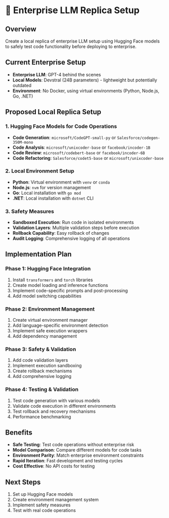 # 🏢 Enterprise LLM Replica Setup

## Overview
Create a local replica of enterprise LLM setup using Hugging Face models to safely test code functionality before deploying to enterprise.

## Current Enterprise Setup
- **Enterprise LLM**: GPT-4 behind the scenes
- **Local Models**: Devstral (24B parameters) - lightweight but potentially outdated
- **Environment**: No Docker, using virtual environments (Python, Node.js, Go, .NET)

## Proposed Local Replica Setup

### 1. **Hugging Face Models for Code Operations**
- **Code Generation**: `microsoft/CodeGPT-small-py` or `Salesforce/codegen-350M-mono`
- **Code Analysis**: `microsoft/unixcoder-base` or `facebook/incoder-1B`
- **Code Review**: `microsoft/codebert-base` or `facebook/incoder-6B`
- **Code Refactoring**: `Salesforce/codet5-base` or `microsoft/unixcoder-base`

### 2. **Local Environment Setup**
- **Python**: Virtual environment with `venv` or `conda`
- **Node.js**: `nvm` for version management
- **Go**: Local installation with `go mod`
- **.NET**: Local installation with `dotnet` CLI

### 3. **Safety Measures**
- **Sandboxed Execution**: Run code in isolated environments
- **Validation Layers**: Multiple validation steps before execution
- **Rollback Capability**: Easy rollback of changes
- **Audit Logging**: Comprehensive logging of all operations

## Implementation Plan

### Phase 1: Hugging Face Integration
1. Install `transformers` and `torch` libraries
2. Create model loading and inference functions
3. Implement code-specific prompts and post-processing
4. Add model switching capabilities

### Phase 2: Environment Management
1. Create virtual environment manager
2. Add language-specific environment detection
3. Implement safe execution wrappers
4. Add dependency management

### Phase 3: Safety & Validation
1. Add code validation layers
2. Implement execution sandboxing
3. Create rollback mechanisms
4. Add comprehensive logging

### Phase 4: Testing & Validation
1. Test code generation with various models
2. Validate code execution in different environments
3. Test rollback and recovery mechanisms
4. Performance benchmarking

## Benefits
- **Safe Testing**: Test code operations without enterprise risk
- **Model Comparison**: Compare different models for code tasks
- **Environment Parity**: Match enterprise environment constraints
- **Rapid Iteration**: Fast development and testing cycles
- **Cost Effective**: No API costs for testing

## Next Steps
1. Set up Hugging Face models
2. Create environment management system
3. Implement safety measures
4. Test with real code operations
